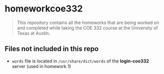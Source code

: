 # homeworkcoe332
> This repository contains all the homeworks that are being worked on and completed while taking the COE 332 course at the University of Texas at Austin.

## Files not included in this repo
- ``words`` file is located in ``/usr/share/dict/words`` of the **login-coe332** server (used in homework 1)
